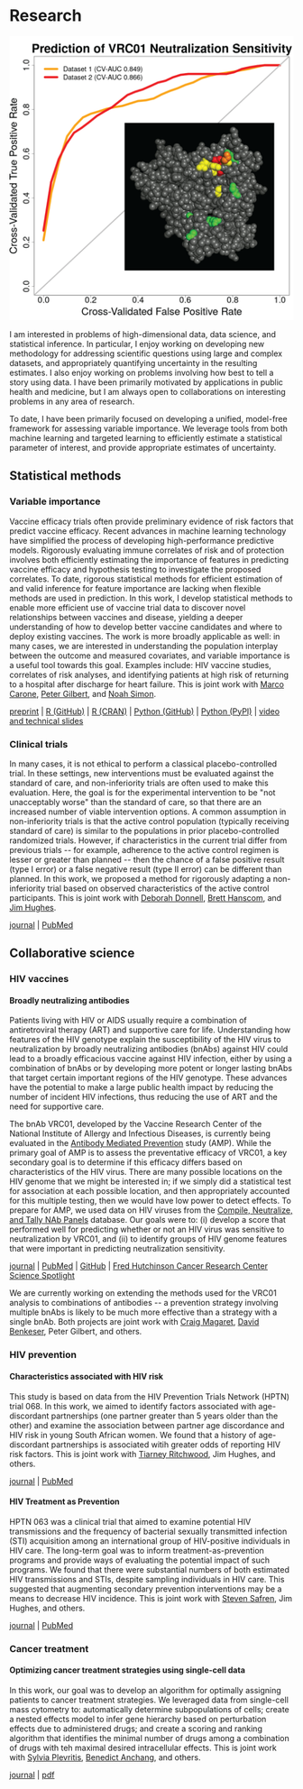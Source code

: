 # Research

![ROC curves for a proposed VRC01 neutralization sensitivity predictor. Inset: 3D structure of the HIV Envelope protein with colored areas based on identified important features and groups. Please see below for more detail.](./images/ROC_curve_with_Env_inset_v2.png)

I am interested in problems of high-dimensional data, data science, and statistical inference. In particular, I enjoy working on developing new methodology for addressing scientific questions using large and complex datasets, and appropriately quantifying uncertainty in the resulting estimates. I also enjoy working on problems involving how best to tell a story using data. I have been primarily motivated by applications in public health and medicine, but I am always open to collaborations on interesting problems in any area of research.

To date, I have been primarily focused on developing a unified, model-free framework for assessing variable importance. We leverage tools from both machine learning and targeted learning to efficiently estimate a statistical parameter of interest, and provide appropriate estimates of uncertainty.

## Statistical methods

### Variable importance

Vaccine efficacy trials often provide preliminary evidence of risk factors that predict vaccine efficacy. Recent advances in machine learning technology have simplified the process of developing high-performance predictive models. Rigorously evaluating immune correlates of risk and of protection involves both efficiently estimating the importance of features in predicting vaccine efficacy and hypothesis testing to investigate the proposed correlates. To date, rigorous statistical methods for efficient estimation of and valid inference for feature importance are lacking when flexible methods are used in prediction. In this work, I develop statistical methods to enable more efficient use of vaccine trial data to discover novel relationships between vaccines and disease, yielding a deeper understanding of how to develop better vaccine candidates and where to deploy existing vaccines. The work is more broadly applicable as well: in many cases, we are interested in understanding the population interplay between the outcome and measured covariates, and variable importance is a useful tool towards this goal. Examples include: HIV vaccine studies, correlates of risk analyses, and identifying patients at high risk of returning to a hospital after discharge for heart failure. This is joint work with [Marco Carone](http://faculty.washington.edu/mcarone/about.html), [Peter Gilbert](https://www.fredhutch.org/en/labs/profiles/gilbert-peter.html), and [Noah Simon](http://faculty.washington.edu/nrsimon/).


[preprint](http://biostats.bepress.com/uwbiostat/paper422/) | [R (GitHub)](https://github.com/bdwilliamson/vimp) | [R (CRAN)](https://CRAN.R-project.org/package=vimp) | [Python (GitHub)](https://github.com/bdwilliamson/vimpy) | [Python (PyPI)](https://pypi.org/project/vimpy/) | [video and technical slides](https://briandwilliamson.tumblr.com)


### Clinical trials

In many cases, it is not ethical to perform a classical placebo-controlled trial. In these settings, new interventions must be evaluated against the standard of care, and non-inferiority trials are often used to make this evaluation. Here, the goal is for the experimental intervention to be "not unacceptably worse" than the standard of care, so that there are an increased number of viable intervention options. A common assumption in non-inferiority trials is that the active control population (typically receiving standard of care) is similar to the populations in prior placebo-controlled randomized trials. However, if characteristics in the current trial differ from previous trials -- for example, adherence to the active control regimen is lesser or greater than planned -- then the chance of a false positive result (type I error) or a false negative result (type II error) can be different than planned. In this work, we proposed a method for rigorously adapting a non-inferiority trial based on observed characteristics of the active control participants. This is joint work with [Deborah Donnell](https://www.fredhutch.org/en/labs/profiles/donnell-deborah.html), [Brett Hanscom](https://www.fredhutch.org/en/labs/profiles/hanscom-brett.html), and [Jim Hughes](http://faculty.washington.edu/jphughes/).

[journal](https://journals.sagepub.com/doi/10.1177/0962280218801134#) | [PubMed](https://www.ncbi.nlm.nih.gov/pubmed/30293490)

## Collaborative science

### HIV vaccines

#### Broadly neutralizing antibodies

Patients living with HIV or AIDS usually require a combination of antiretroviral therapy (ART) and supportive care for life. Understanding how features of the HIV genotype explain the susceptibility of the HIV virus to neutralization by broadly neutralizing antibodies (bnAbs) against HIV could lead to a broadly efficacious vaccine against HIV infection, either by using a combination of bnAbs or by developing more potent or longer lasting bnAbs that target certain important regions of the HIV genotype. These advances have the potential to make a large public health impact by reducing the number of incident HIV infections, thus reducing the use of ART and the need for supportive care.

The bnAb VRC01, developed by the Vaccine Research Center of the National Institute of Allergy and Infectious Diseases, is currently being evaluated in the [Antibody Mediated Prevention](https://ampstudy.org/) study (AMP). While the primary goal of AMP is to assess the preventative efficacy of VRC01, a key secondary goal is to determine if this efficacy differs based on characteristics of the HIV virus. There are many possible locations on the HIV genome that we might be interested in; if we simply did a statistical test for association at each possible location, and then appropriately accounted for this multiple testing, then we would have low power to detect effects. To prepare for AMP, we used data on HIV viruses from the [Compile, Neutralize, and Tally NAb Panels](https://www.hiv.lanl.gov/components/sequence/HIV/neutralization/main.comp) database. Our goals were to: (i) develop a score that performed well for predicting whether or not an HIV virus was sensitive to neutralization by VRC01, and (ii) to identify groups of HIV genome features that were important in predicting neutralization sensitivity. 

[journal](https://journals.plos.org/ploscompbiol/article?id=10.1371/journal.pcbi.1006952) | [PubMed](https://www.ncbi.nlm.nih.gov/pubmed/?term=Prediction+of+VRC01+neutralization+sensitivity+by+HIV-1+gp160+sequence+features) | [GitHub](https://github.com/benkeser/vrc01) | [Fred Hutchinson Cancer Research Center Science Spotlight](https://www.fredhutch.org/en/news/spotlight/2019/05/vidd_magaret_ploscompbio.html)

We are currently working on extending the methods used for the VRC01 analysis to combinations of antibodies -- a prevention strategy involving multiple bnAbs is likely to be much more effective than a strategy with a single bnAb. Both projects are joint work with [Craig Magaret](https://www.linkedin.com/in/camagaret/), [David Benkeser](https://www.benkeserstatistics.com/#!), Peter Gilbert, and others.

### HIV prevention

#### Characteristics associated with HIV risk

This study is based on data from the HIV Prevention Trials Network (HPTN) trial 068. In this work, we aimed to identify factors associated with age-discordant partnerships (one partner greater than 5 years older than the other) and examine the association between partner age discordance and HIV risk in young South African women. We found that a history of age-discordant partnerships is associated witih greater odds of reporting HIV risk factors. This is joint work with [Tiarney Ritchwood](https://fmch.duke.edu/profile/tiarney-ritchwood), Jim Hughes, and others.

[journal](https://insights.ovid.com/article/00126334-201608010-00010) | [PubMed](https://www.ncbi.nlm.nih.gov/pubmed/26977748)

#### HIV Treatment as Prevention

HPTN 063 was a clinical trial that aimed to examine potential HIV transmissions and the frequency of bacterial sexually transmitted infection (STI) acquisition among an international group of HIV-positive individuals in HIV care. The long-term goal was to inform treatment-as-prevention programs and provide ways of evaluating the potential impact of such programs. We found that there were substantial numbers of both estimated HIV transmissions and STIs, despite sampling individuals in HIV care. This suggested that augmenting secondary prevention interventions may be a means to decrease HIV incidence. This is joint work with [Steven Safren](https://people.miami.edu/profile/sas436@miami.edu), Jim Hughes, and others.

[journal](https://onlinelibrary.wiley.com/doi/full/10.7448/IAS.19.1.21096) | [PubMed](https://www.ncbi.nlm.nih.gov/pubmed/27687145)

### Cancer treatment

#### Optimizing cancer treatment strategies using single-cell data

In this work, our goal was to develop an algorithm for optimally assigning patients to cancer treatment strategies. We leveraged data from single-cell mass cytometry to: automatically determine subpopulations of cells; create a nested effects model to infer gene hierarchy based on perturbation effects due to administered drugs; and create a scoring and ranking algorithm that identifies the minimal number of drugs among a combination of drugs with teh maximal desired intracellular effects. This is joint work with [Sylvia Plevritis](http://med.stanford.edu/plevritis.html), [Benedict Anchang](http://med.stanford.edu/plevritis.html/People), and others.

[journal](https://www.pnas.org/content/115/18/E4294) | [pdf](https://www.pnas.org/content/pnas/115/18/E4294.full.pdf)